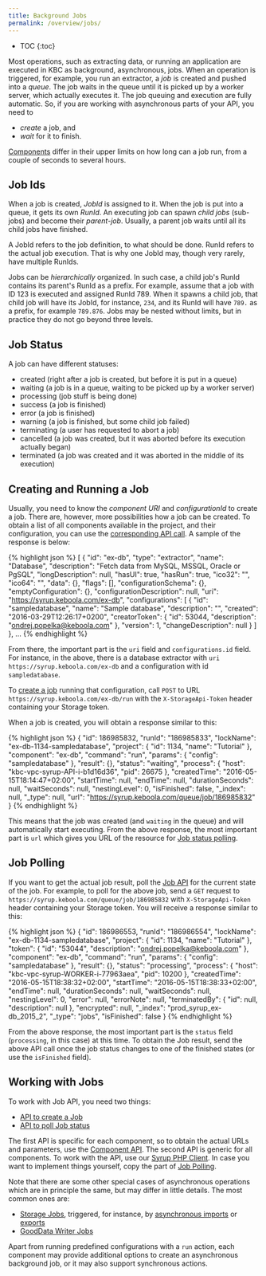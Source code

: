 ```yaml
---
title: Background Jobs
permalink: /overview/jobs/
---
```


* TOC
{:toc}

Most operations, such as extracting data, or running an application are executed in KBC as
background, asynchronous, jobs. When an operation is triggered, for example, you run an extractor, a
*job* is created and pushed into a *queue*. The job waits in the queue until it is picked up by a worker 
server, which actually executes it. The job queuing and execution are fully automatic. 
So, if you are working with asynchronous parts of your API, you need to 

- *create* a job, and
- *wait* for it to finish. 

[Components](/overview/) differ in their upper limits on how long can a job run,
from a couple of seconds to several hours. 

## Job Ids
When a job is created, *JobId* is assigned to it. When the job is put into a queue, it gets its own *RunId*. 
An executing job can spawn *child jobs* (sub-jobs) and become their *parent-job*. 
Usually, a parent job waits until all its child jobs have finished. 

A JobId refers to the job definition, to what should be done. RunId refers to the actual job execution. That is why
one JobId may, though very rarely, have multiple RunIds. 

Jobs can be *hierarchically* organized. 
In such case, a child job's RunId contains its parent's RunId as a prefix. 
For example, assume that a job with ID 123 is executed and assigned RunId 789. 
When it spawns a child job, that child job will have its JobId, for instance, `234`, and its RunId will have `789.` as a prefix, 
for example `789.876`. Jobs may be nested without limits, but in practice they do not go beyond three levels.

## Job Status
A job can have different statuses:

- created (right after a job is created, but before it is put in a queue) 
- waiting (a job is in a queue, waiting to be picked up by a worker server)
- processing (job stuff is being done)
- success (a job is finished)
- error (a job is finished)
- warning (a job is finished, but some child job failed)
- terminating (a user has requested to abort a job)
- cancelled (a job was created, but it was aborted before its execution actually began)
- terminated (a job was created and it was aborted in the middle of its execution)

## Creating and Running a Job
Usually, you need to know the *component URI* and *configurationId* to create a job. There are, however, 
more possibilities how a job can be created. To obtain a list of all components available
in the project, and their configuration, you can use the 
[corresponding API call](http://docs.keboola.apiary.io/#reference/component-configurations/list-components/get-components).
A sample of the response is below:

{% highlight json %}
[
  {
    "id": "ex-db",
    "type": "extractor",
    "name": "Database",
    "description": "Fetch data from MySQL, MSSQL, Oracle or PgSQL",
    "longDescription": null,
    "hasUI": true,
    "hasRun": true,
    "ico32": "",
    "ico64": "",
    "data": {},
    "flags": [],
    "configurationSchema": {},
    "emptyConfiguration": {},
    "configurationDescription": null,
    "uri": "https://syrup.keboola.com/ex-db",
    "configurations": [
      {
        "id": "sampledatabase",
        "name": "Sample database",
        "description": "",
        "created": "2016-03-29T12:26:17+0200",
        "creatorToken": {
          "id": 53044,
          "description": "ondrej.popelka@keboola.com"
        },
        "version": 1,
        "changeDescription": null
      }
    ]
  },
  ...
{% endhighlight %}

From there, the important part is the `uri` field and `configurations.id` field. For instance, in the 
above, there is a database extractor with `uri` `https://syrup.keboola.com/ex-db` and a 
configuration with id `sampledatabase`.

To [create a job](http://docs.keboolaconnector.apiary.io/#reference/sample-coponent) 
running that configuration, call `POST` to URL `https://syrup.keboola.com/ex-db/run` 
with the `X-StorageApi-Token` header containing your Storage token. 

When a job is created, you will obtain a response similar to this:

{% highlight json %}
{
  "id": 186985832,
  "runId": "186985833",
  "lockName": "ex-db-1134-sampledatabase",
  "project": {
    "id": 1134,
    "name": "Tutorial"
  },
  "component": "ex-db",
  "command": "run",
  "params": {
    "config": "sampledatabase"
  },
  "result": {},
  "status": "waiting",
  "process": {
    "host": "kbc-vpc-syrup-API-i-b1d16d36",
    "pid": 26675
  },
  "createdTime": "2016-05-15T18:14:47+02:00",
  "startTime": null,
  "endTime": null,
  "durationSeconds": null,
  "waitSeconds": null,
  "nestingLevel": 0,
  "isFinished": false,
  "_index": null,
  "_type": null,
  "url": "https://syrup.keboola.com/queue/job/186985832"
} 
{% endhighlight %}

This means that the job was created (and `waiting` in the queue) and will automatically start executing.
From the above response, the most important part is `url` which gives you URL of the resource for
[Job status polling](https://en.wikipedia.org/wiki/Polling_(computer_science)).  

## Job Polling
If you want to get the actual job result, poll the [Job API](http://docs.syrupqueue.apiary.io/#reference/jobs/job/view-job-detail) 
for the current state of the job. For example, to poll for the above job, send a `GET` request to
`https://syrup.keboola.com/queue/job/186985832` with `X-StorageApi-Token` header containing your Storage token. 
You will receive a response similar to this:

{% highlight json %}
{
  "id": 186986553,
  "runId": "186986554",
  "lockName": "ex-db-1134-sampledatabase",
  "project": {
    "id": 1134,
    "name": "Tutorial"
  },
  "token": {
    "id": "53044",
    "description": "ondrej.popelka@keboola.com"
  },
  "component": "ex-db",
  "command": "run",
  "params": {
    "config": "sampledatabase"
  },
  "result": {},
  "status": "processing",
  "process": {
    "host": "kbc-vpc-syrup-WORKER-i-77963aea",
    "pid": 10200
  },
  "createdTime": "2016-05-15T18:38:32+02:00",
  "startTime": "2016-05-15T18:38:33+02:00",
  "endTime": null,
  "durationSeconds": null,
  "waitSeconds": null,
  "nestingLevel": 0,
  "error": null,
  "errorNote": null,
  "terminatedBy": {
    "id": null,
    "description": null
  },
  "encrypted": null,
  "_index": "prod_syrup_ex-db_2015_2",
  "_type": "jobs",
  "isFinished": false
}
{% endhighlight %}

From the above response, the most important part is the `status` field (`processing`, in this case)
at this time. To obtain the Job result, send the above API call once the job status changes
to one of the finished states (or use the `isFinished` field).  
 
## Working with Jobs
To work with Job API, you need two things:

- [API to create a Job](http://docs.keboolaconnector.apiary.io/#reference/sample-coponent)
- [API to poll Job status](http://docs.syrupqueue.apiary.io/#reference/jobs/job/view-job-detail)

The first API is specific for each component, so to obtain the actual URLs and parameters,
use the [Component API](http://docs.keboola.apiary.io/#reference/component-configurations/list-components/get-components).
The second API is generic for all components. To work with the API, use our 
[Syrup PHP Client](https://github.com/keboola/syrup-php-client). In case you want to implement things
yourself, copy the part of [Job Polling](https://github.com/keboola/syrup-php-client/blob/master/src/Keboola/Syrup/Client.php#L328). 

Note that there are some other special cases of asynchronous operations which are 
in principle the same, but may differ in little details. The most common ones are:

- [Storage Jobs](http://docs.keboola.apiary.io/#reference/jobs/manage-jobs/job-detail), triggered, for instance, by
[asynchronous imports](http://docs.keboola.apiary.io/#reference/tables/create-table-asynchronously/create-new-table-from-csv-file-asynchronously)
or [exports](http://docs.keboola.apiary.io/#reference/tables/table-export-asynchronously/asynchronous-export)
- [GoodData Writer Jobs](http://docs.keboolagooddatawriterv2.apiary.io/#introduction/synchronous-vs.-asynchronous-tasks) 

Apart from running predefined configurations with a `run` action, each component may
provide additional options to create an asynchronous background job, or it may also support synchronous actions. 
